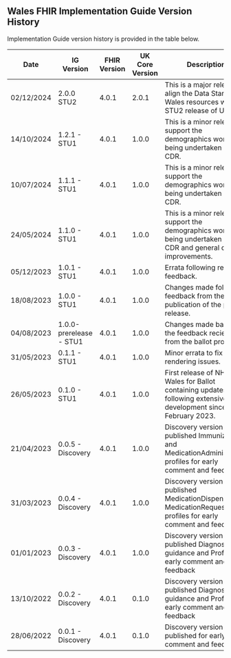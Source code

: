 ## Wales FHIR Implementation Guide Version History

Implementation Guide version history is provided in the table below. 


<table class="table table-striped">
	<thead>
		<tr>
			<th scope="col">Date</th>
			<th scope="col">IG Version</th>
			<th scope="col">FHIR Version</th>
			<th scope="col">UK Core Version</th>
			<th scope="col">Description</th>
			<th scope="col">Guide</th>
			<th scope="col">Release Note</th>
			<th scope="col">Package</th>
		</tr>
	</thead>
	<tbody>
		<tr>
			<td scope="row">02/12/2024</td>
			<td>2.0.0 STU2</td>
			<td>4.0.1</td>
			<td>2.0.1</td>
			<td>This is a major release to align the Data Standards Wales resources with the STU2 release of UK Core</td>
			<td>
				<a href="https://simplifier.net/guide/fhir-standards-wales-implementation-guide?version=2.0.0">Home Page</a>
			</td>
			<td><a href="https://simplifier.net/guide/fhir-standards-wales-implementation-guide/Home/Help-and-Support/Release-Notes?version=2.0.0">Release Notes</a></td>
			<td>
				<a href="https://simplifier.net/packages/fhir.r4.wales/2.0.0">fhir.r4.wales 2.0.0</a>
			</td>
		</tr>
		<tr>
			<td scope="row">14/10/2024</td>
			<td>1.2.1 - STU1</td>
			<td>4.0.1</td>
			<td>1.0.0</td>
			<td>This is a minor release to support the demographics work being undertaken in the CDR.</td>
			<td>
				<a href="https://simplifier.net/guide/fhir-standards-wales-implementation-guide?version=1.2.1">Home Page</a>
			</td>
			<td><a href="https://simplifier.net/guide/fhir-standards-wales-implementation-guide/Home/Help-and-Support/Release-Notes?version=1.2.1">Release Notes</a></td>
			<td>
				<a href="https://simplifier.net/packages/fhir.r4.wales.STU1/1.2.1">fhir.r4.wales 1.2.1</a>
			</td>
		</tr>
		<tr>
			<td scope="row">10/07/2024</td>
			<td>1.1.1 - STU1</td>
			<td>4.0.1</td>
			<td>1.0.0</td>
			<td>This is a minor release to support the demographics work being undertaken in the CDR.</td>
			<td>
				<a href="https://simplifier.net/guide/fhir-standards-wales-implementation-guide?version=1.1.1">Home Page</a>
			</td>
			<td><a href="https://simplifier.net/guide/fhir-standards-wales-implementation-guide/Home/Help-and-Support/Release-Notes?version=1.1.1">Release Notes</a></td>
			<td>
				<a href="https://simplifier.net/packages/fhir.r4.wales.STU1/1.1.1">fhir.r4.wales 1.1.0</a>
			</td>
		</tr>
		<tr>
			<td scope="row">24/05/2024</td>
			<td>1.1.0 - STU1</td>
			<td>4.0.1</td>
			<td>1.0.0</td>
			<td>This is a minor release to support the demographics work being undertaken in the CDR and general quality improvements.</td>
			<td>
				<a href="https://simplifier.net/guide/fhir-standards-wales-implementation-guide?version=1.1.0">Home Page</a>
			</td>
			<td><a href="https://simplifier.net/guide/fhir-standards-wales-implementation-guide/Home/Help-and-Support/Release-Notes?version=1.1.0">Release Notes</a></td>
			<td>
				<a href="https://simplifier.net/packages/fhir.r4.wales.STU1/1.1.0">fhir.r4.wales 1.1.0</a>
			</td>
		</tr>
		<tr>
			<td scope="row">05/12/2023</td>
			<td>1.0.1 - STU1</td>
			<td>4.0.1</td>
			<td>1.0.0</td>
			<td>Errata following release feedback.</td>
			<td>
				<a href="https://simplifier.net/guide/fhir-standards-wales-implementation-guide?version=1.0.1">Home Page</a>
			</td>
			<td><a href="https://simplifier.net/guide/fhir-standards-wales-implementation-guide/Home/Help-and-Support/Release-Notes?version=1.0.1">Release Notes</a></td></td>
			<td>
				<a href="https://simplifier.net/packages/fhir.r4.wales.STU1/1.0.1">fhir.r4.wales 1.0.1</a>
			</td>
		</tr>
		<tr>
			<td scope="row">18/08/2023</td>
			<td>1.0.0 - STU1</td>
			<td>4.0.1</td>
			<td>1.0.0</td>
			<td>Changes made following feedback from the publication of the pre-release.</td>
			<td>
				<a href="https://simplifier.net/guide/fhir-standards-wales-implementation-guide?version=1.0.0">Home Page</a>
			</td>
			<td></td>
			<td>
				<a href="https://simplifier.net/packages/fhir.r4.wales.STU1/1.0.0">fhir.r4.wales 1.0.0</a>
			</td>
		</tr>
		<tr>
			<td scope="row">04/08/2023</td>
			<td>1.0.0-prerelease - STU1</td>
			<td>4.0.1</td>
			<td>1.0.0</td>
			<td>Changes made based on the feedback recieved from the ballot process</td>
			<td>
				<a href="https://simplifier.net/guide/fhir-standards-wales-implementation-guide?version=1.0.0-prerelease">Home Page</a>
			</td>
			<td></td>
			<td>
				<a href="https://simplifier.net/packages/fhir.r4.wales.STU1/1.0.0-prerelease">fhir.r4.wales 1.0.0-prerelease</a>
			</td>
		</tr>
		<tr>
			<td scope="row">31/05/2023</td>
			<td>0.1.1 - STU1</td>
			<td>4.0.1</td>
			<td>1.0.0</td>
			<td>Minor errata to fix asset rendering issues.</td>
			<td>
				<a href="https://simplifier.net/guide/fhir-standards-wales-implementation-guide?version=0.1.1-ballot">Home Page</a>
			</td>
			<td></td>
			<td>
				<a href="https://simplifier.net/packages/fhir.r4.wales.STU1/0.1.1-ballot">fhir.r4.wales 0.1.1-ballot</a>
			</td>
		</tr>
		<tr>
			<td scope="row">26/05/2023</td>
			<td>0.1.0 - STU1</td>
			<td>4.0.1</td>
			<td>1.0.0</td>
			<td>First release of NHS Wales for Ballot containing updates following extensive development since February 2023.</td>
			<td>Withdrawn</td>
			<td></td>
			<td>Unlisted</td>
		</tr>
		<tr>
			<td scope="row">21/04/2023</td>
			<td>0.0.5 - Discovery</td>
			<td>4.0.1</td>
			<td>1.0.0</td>
			<td>Discovery version - published Immunization and MedicationAdministration profiles for early comment and feedback</td>
			<td>
				<a href="https://simplifier.net/guide/fhir-standards-wales-implementation-guide?version=0.0.5-discovery">Home Page</a>
			</td>
			<td></td>
			<td>
				<a href="https://simplifier.net/packages/fhir.r4.wales.discovery/0.0.5">fhir.r4.wales 0.0.5-discovery</a>
			</td>
		</tr>
		<tr>
			<td scope="row">31/03/2023</td>
			<td>0.0.4 - Discovery</td>
			<td>4.0.1</td>
			<td>1.0.0</td>
			<td>Discovery version - published MedicationDispense and MedicationRequest profiles for early comment and feedback</td>
			<td>
				<a href="https://simplifier.net/guide/fhir-standards-wales-implementation-guide?version=0.0.4-discovery">Home Page</a>
			</td>
			<td></td>
			<td>
				<a href="https://simplifier.net/packages/fhir.r4.wales.discovery/0.0.4">fhir.r4.wales 0.0.4-discovery</a>
			</td>
		</tr>
		<tr>
			<td scope="row">01/01/2023</td>
			<td>0.0.3 - Discovery</td>
			<td>4.0.1</td>
			<td>1.0.0</td>
			<td>Discovery version - published Diagnostics guidance and Profiles for early comment and feedback</td>
			<td>
				<a href="https://simplifier.net/guide/fhir-standards-wales-implementation-guide?version=0.0.3-discovery">Home Page</a>
			</td>
			<td></td>
			<td>
				<a href="https://simplifier.net/packages/fhir.r4.wales.discovery/0.0.3">fhir.r4.wales 0.0.3-discovery</a>
			</td>
		</tr>
		<tr>
			<td scope="row">13/10/2022</td>
			<td>0.0.2 - Discovery</td>
			<td>4.0.1</td>
			<td>0.1.0</td>
			<td>Discovery version - published Diagnostics guidance and Profiles for early comment and feedback</td>
			<td>
				<a href="https://simplifier.net/guide/fhir-standards-wales-implementation-guide?version=0.0.2-discovery">Home Page</a>
			</td>
			<td></td>
			<td>Not Released</td>
		</tr>
		<tr>
			<td scope="row">28/06/2022</td>
			<td>0.0.1 - Discovery</td>
			<td>4.0.1</td>
			<td>0.1.0</td>
			<td>Discovery version - published for early comment and feedback</td>
			<td>
				<a href="https://simplifier.net/guide/fhir-standards-wales-implementation-guide?version=0.0.1-discovery">Home Page</a>
			</td>
			<td></td>
			<td>
				<a href="https://simplifier.net/packages/fhir.r4.wales.discovery/0.0.1">fhir.r4.wales 0.0.1-discovery</a>
			</td>
		</tr>
	</tbody>
</table>

